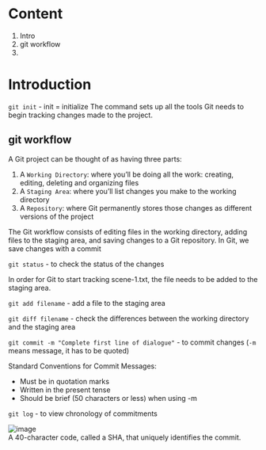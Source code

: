 # Content

1. Intro
  1. git workflow
  2. 


# Introduction

`git init` - init = initialize The command sets up all the tools Git needs to begin tracking changes made to the project.

## git workflow

 A Git project can be thought of as having three parts:

1. A `Working Directory`: where you’ll be doing all the work: creating, editing, deleting and organizing files  
2. A `Staging Area`: where you’ll list changes you make to the working directory  
3. A `Repository`: where Git permanently stores those changes as different versions of the project  

The Git workflow consists of editing files in the working directory, adding files to the staging area, and saving changes to a Git repository. In Git, we save changes with a commit

`git status` - to check the status of the changes

In order for Git to start tracking scene-1.txt, the file needs to be added to the staging area.

`git add filename` - add a file to the staging area

`git diff filename` - check the differences between the working directory and the staging area

`git commit -m "Complete first line of dialogue"` - to commit changes (`-m` means message, it has to be quoted)

Standard Conventions for Commit Messages:

* Must be in quotation marks  
* Written in the present tense  
* Should be brief (50 characters or less) when using -m  

`git log` - to view chronology of commitments

![image](https://user-images.githubusercontent.com/55635400/116733221-809fc200-a9f4-11eb-9c12-14bd7bf8b402.png)  
A 40-character code, called a SHA, that uniquely identifies the commit.
